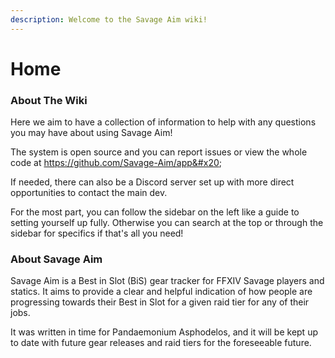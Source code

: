 ```yaml
---
description: Welcome to the Savage Aim wiki!
---
```


# Home

### About The Wiki

Here we aim to have a collection of information to help with any questions you may have about using Savage Aim!

The system is open source and you can report issues or view the whole code at https://github.com/Savage-Aim/app&#x20;

If needed, there can also be a Discord server set up with more direct opportunities to contact the main dev.

For the most part, you can follow the sidebar on the left like a guide to setting yourself up fully. Otherwise you can search at the top or through the sidebar for specifics if that's all you need!

### About Savage Aim

Savage Aim is a Best in Slot (BiS) gear tracker for FFXIV Savage players and statics. It aims to provide a clear and helpful indication of how people are progressing towards their Best in Slot for a given raid tier for any of their jobs.

It was written in time for Pandaemonium Asphodelos, and it will be kept up to date with future gear releases and raid tiers for the foreseeable future.
